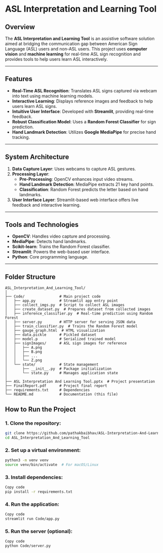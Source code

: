 # ASL Interpretation and Learning Tool

## Overview
The **ASL Interpretation and Learning Tool** is an assistive software solution aimed at bridging the communication gap between American Sign Language (ASL) users and non-ASL users. This project uses **computer vision** and **machine learning** for real-time ASL sign recognition and provides tools to help users learn ASL interactively.

---

## Features
- **Real-Time ASL Recognition**: Translates ASL signs captured via webcam into text using machine learning models.
- **Interactive Learning**: Displays reference images and feedback to help users learn ASL signs.
- **Intuitive User Interface**: Developed with **Streamlit**, providing real-time feedback.
- **Robust Classification Model**: Uses a **Random Forest Classifier** for sign prediction.
- **Hand Landmark Detection**: Utilizes **Google MediaPipe** for precise hand tracking.

---

## System Architecture
1. **Data Capture Layer**: Uses webcams to capture ASL gestures.
2. **Processing Layer**:
   - **Pre-Processing**: OpenCV enhances input video streams.
   - **Hand Landmark Detection**: MediaPipe extracts 21 key hand points.
   - **Classification**: Random Forest predicts the letter based on hand landmarks.
3. **User Interface Layer**: Streamlit-based web interface offers live feedback and interactive learning.

---

## Tools and Technologies
- **OpenCV**: Handles video capture and processing.
- **MediaPipe**: Detects hand landmarks.
- **Scikit-learn**: Trains the Random Forest classifier.
- **Streamlit**: Powers the web-based user interface.
- **Python**: Core programming language.

---

## Folder Structure
```
ASL_Interpretation_And_Learning_Tool/
│
├── Code/                # Main project code
│   ├── app.py           # Streamlit app entry point
│   ├── collect_imgs.py  # Script to collect ASL images
│   ├── create_dataset.py  # Prepares dataset from collected images
│   ├── inference_classifier.py  # Real-time prediction using Random Forest
│   ├── server.py        # HTTP server for serving JSON data
│   ├── train_classifier.py  # Trains the Random Forest model
│   ├── gauge_graph.html  # HTML visualization
│   ├── data.pickle      # Pickled dataset
│   ├── model.p          # Serialized trained model
│   ├── signImages/      # ASL sign images for reference
│   │   ├── A.png
│   │   ├── B.png
│   │   ├── ...
│   │   └── Z.png
│   └── state/           # State management
│       ├── __init__.py  # Package initialization
│       └── state.py     # Manages application state
│
├── ASL Interpretation And Learning Tool.pptx  # Project presentation
├── FinalReport.pdf      # Project final report
├── requirements.txt     # Dependencies
└── README.md            # Documentation (this file)
```

## How to Run the Project

### 1. Clone the repository:
```bash
git clone https://github.com/pathakbaibhav/ASL-Interpretation-And-Learning-Tool.git
cd ASL_Interpretation_And_Learning_Tool
```
### 2. Set up a virtual environment:
```bash
python3 -m venv venv
source venv/bin/activate  # For macOS/Linux
```
### 3. Install dependencies:
```bash
Copy code
pip install -r requirements.txt
```
### 4. Run the application:
```bash
Copy code
streamlit run Code/app.py
```
### 5. Run the server (optional):
```bash
Copy code
python Code/server.py
```